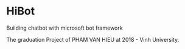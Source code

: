 # HiBot
Building chatbot with microsoft bot framework

The graduation Project of PHAM VAN HIEU at 2018 - Vinh University.
